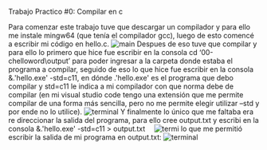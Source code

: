 Trabajo Practico #0: Compilar en c

Para comenzar este trabajo tuve que descargar un compilador y para ello me instale mingw64 (que tenía el compilador gcc), luego de esto comencé a escribir mi código en hello.c. 
![main](https://github.com/mSpadoni/ssl/assets/164950683/4c7320ff-1ec2-49ec-9486-fecb6155665e)
Despues de eso tuve que compilar y para ello lo primero que hice fue escribir en la consola cd ‘00-chelloword\output’ para poder ingresar a la carpeta donde estaba el programa a compilar, seguido de eso lo que hice fue escribir en la consola              &.\'hello.exe' -std=c11, en dónde .\'hello.exe' es el programa que debo compilar y       std=c11 le indica a mi compilador con que norma debe de compilar (en mi visual studio code tengo una extensión que me permite compilar de una forma más sencilla, pero no me permite elegir utilizar –std y por ende no lo utilice).
![terminal](https://github.com/mSpadoni/ssl/assets/164950683/fc77b90c-c7f7-45ab-b544-d56a98d9cb33)
Y finalmente lo único que me faltaba era re direccionar la salida del programa, para ello cree output.txt y escribi en la consola &.\'hello.exe' -std=c11 > output.txt
 ![termi](https://github.com/mSpadoni/ssl/assets/164950683/1cd2b42d-8ae2-4ba0-91f0-ab6cfcb04407)
lo que me permitió escribir la salida de mi programa en output.txt:
![terminal](https://github.com/mSpadoni/ssl/assets/164950683/c9cee0c1-fc09-486b-9fc8-bd3d140c6e51)


